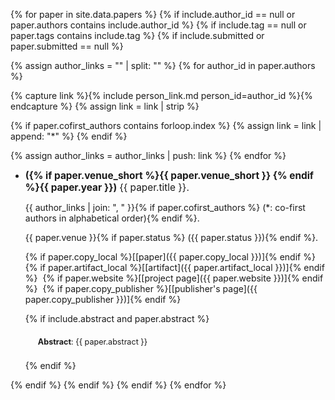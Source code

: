 {% for paper in site.data.papers %}
{% if include.author_id == null or paper.authors contains include.author_id %}
{% if include.tag == null or paper.tags contains include.tag %}
{% if include.submitted or paper.submitted == null %}

{% assign author_links = "" | split: "" %}
{% for author_id in paper.authors %}

  {% capture link %}{% include person_link.md person_id=author_id %}{% endcapture %}
  {% assign link = link | strip %}

  {% if paper.cofirst_authors contains forloop.index %}
    {% assign link = link | append: "\*" %}
  {% endif %}

  {% assign author_links = author_links | push: link %}
{% endfor %}

- <span style="font-size: 110%; font-weight: bold;">({% if paper.venue_short %}{{ paper.venue_short }} {% endif %}{{ paper.year }})</span>
  <span style="font-size: 110%;">{{ paper.title }}.</span>

  {{ author_links | join: ", " }}{% if paper.cofirst_authors %} (\*: co-first authors in alphabetical order){% endif %}.

  {{ paper.venue }}{% if paper.status %} ({{ paper.status }}){% endif %}.

  {% if paper.copy_local %}\[[paper]({{ paper.copy_local }})\]{% endif %} ​
  {% if paper.artifact_local %}\[[artifact]({{ paper.artifact_local }})\]{% endif %} ​
  {% if paper.website %}\[[project page]({{ paper.website }})\]{% endif %} ​
  {% if paper.copy_publisher %}\[[publisher's page]({{ paper.copy_publisher }})\]{% endif %} ​

  {% if include.abstract and paper.abstract %}
  <p style="margin: 20px; font-size: 0.9em; line-height: 1.44em;"><b>Abstract</b>: {{ paper.abstract }}</p>
  {% endif %}

  <br />

{% endif %}
{% endif %}
{% endif %}
{% endfor %}
